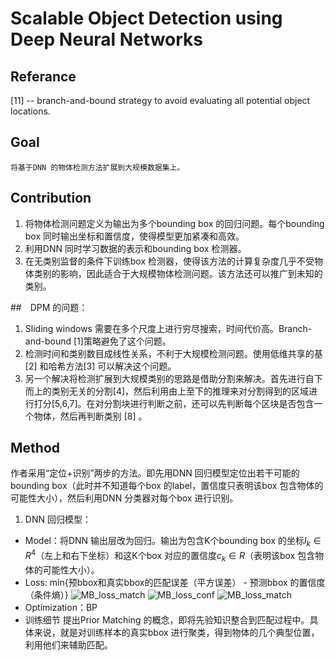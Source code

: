 # Scalable Object Detection using Deep Neural Networks

## Referance
[11] -- branch-and-bound strategy to avoid evaluating all potential
object locations.

## Goal
    将基于DNN 的物体检测方法扩展到大规模数据集上。

## Contribution
1. 将物体检测问题定义为输出为多个bounding box 的回归问题。每个bounding box 同时输出坐标和置信度，使得模型更加紧凑和高效。
2. 利用DNN 同时学习数据的表示和bounding box 检测器。
3. 在无类别监督的条件下训练box 检测器，使得该方法的计算复杂度几乎不受物体类别的影响，因此适合于大规模物体检测问题。该方法还可以推广到未知的类别。

##　DPM 的问题：
1. Sliding windows 需要在多个尺度上进行穷尽搜索，时间代价高。Branch-and-bound [1]策略避免了这个问题。
2. 检测时间和类别数目成线性关系，不利于大规模检测问题。使用低维共享的基[2] 和哈希方法[3] 可以解决这个问题。
3. 另一个解决将检测扩展到大规模类别的思路是借助分割来解决。首先进行自下而上的类别无关的分割[4]，然后利用由上至下的推理来对分割得到的区域进行打分[5,6,7]。在对分割块进行判断之前，还可以先判断每个区块是否包含一个物体，然后再判断类别 [8] 。

## Method
作者采用“定位+识别”两步的方法。即先用DNN 回归模型定位出若干可能的bounding box（此时并不知道每个box 的label，置信度只表明该box 包含物体的可能性大小），然后利用DNN 分类器对每个box 进行识别。

1. DNN 回归模型：
* Model：将DNN 输出层改为回归。输出为包含K个bounding box 的坐标$l_k \in R^4$（左上和右下坐标）和这K个box 对应的置信度$c_k \in R$（表明该box 包含物体的可能性大小）。
* Loss: min{预bbox和真实bbox的匹配误差（平方误差） - 预测bbox 的置信度（条件熵）}
![MB_loss_match](./assets/MB_loss_match.jpg)
![MB_loss_conf](./assets/MB_loss_conf.jpg)
![MB_loss_match](./assets/MB_loss_match_3vt110hx4.jpg)
* Optimization：BP
* 训练细节
提出Prior Matching 的概念，即将先验知识整合到匹配过程中。具体来说，就是对训练样本的真实bbox 进行聚类，得到物体的几个典型位置，利用他们来辅助匹配。
